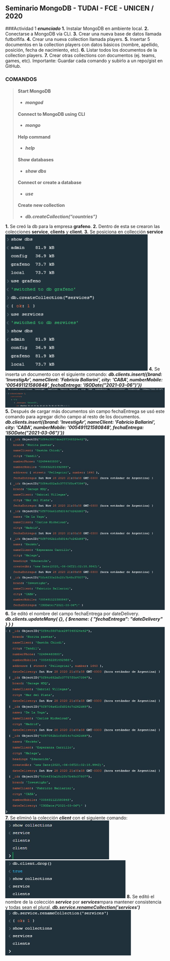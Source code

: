 ## Seminario MongoDB - TUDAI - FCE - UNICEN / 2020

###Actividad 1 ***enunciado***
**1.** Instalar MongoDB en ambiente local.
**2.** Conectarse a MongoDB vía CLI.
**3.** Crear una nueva base de datos llamada futbolfifa.
**4.** Crear una nueva collection llamada players.
**5.** Insertar 5 documentos en la collection players con datos básicos
(nombre, apellido, posición, fecha de nacimiento, etc).
**6.** Listar todos los documentos de la collection players.
**7.** Crear otras collections con documentos (ej. teams, games, etc).
Importante: Guardar cada comando y subirlo a un repo/gist en GitHub.

### COMANDOS

> #### Start MongoDB 
> - ***mongod***
>
> #### Connect to MongoDB using CLI 
> - ***mongo***
>
> #### Help command 
> - ***help***
>
> #### Show databases 
> - ***show dbs***
>
> #### Connect or create a database 
> - ***use <dbname>***
>
> #### Create new collection 
> - ***db.createCollection(“countries”)***


**1.**  Se creó la db para la empresa **grafeno**.
**2.**  Dentro de esta se crearon las colecciones **service**, **clients** y **client**.
**3.**  Se posiciona en collección **service**
 ![MondoDBCompass, Using console](images/created_switched.jpg)
**4.**  Se inserta un documento con el siguiente comando: 
***db.clients.insert({brand: 'InvestigAr', nameClient: 'Fabricio Ballarini', city: 'CABA', numberMobile: '005491121580848', fechaEntrega: 'ISODate("2021-03-06")'})***
 ![MondoDBCompass, Using console](images/result-insert-date.jpg)
**5.**  Después de cargar más documentos sin campo fechaEntrega se usó este comando para agregar dicho campo al resto de los documentos.  
 ***db.clients.insert({brand: 'InvestigAr', nameClient: 'Fabricio Ballarini', city: 'CABA', numberMobile: '005491121580848', fechaEntrega: 'ISODate("2021-03-06")'})***
![MondoDBCompass, Using console](images/dbFind.jpg)
**6.**  Se editó el nombre del campo fechaEntrega por dateDelivery.
***db.clients.updateMany( {}, { $rename: { "fechaEntrega": "dateDelivery" } } )***
 ![MondoDBCompass, Using console](images/setDate.jpg)
**7.**  Se eliminó la colección ***client*** con el siguiente comando:
 ![MondoDBCompass, Using console](images/showCollection.jpg)
 ![MondoDBCompass, Using console](images/dropCollection.jpg)
**8.**  Se editó el nombre de la colección ***service*** por ***services***mpara mantener consistencia y todas sean el plural.
***db.service.renameCollection('services')***
 ![MondoDBCompass, Using console](images/setNameCollection.jpg)




